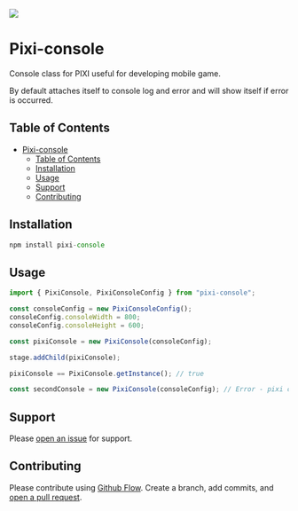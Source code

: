 ![](https://github.com/jkanchelov/pixi-console/blob/master/img/example.png?raw=true)

# Pixi-console

Console class for PIXI useful for developing mobile game.

By default attaches itself to console log and error and will show itself if error is occurred.

## Table of Contents

- [Pixi-console](#pixi-console)
  - [Table of Contents](#table-of-contents)
  - [Installation](#installation)
  - [Usage](#usage)
  - [Support](#support)
  - [Contributing](#contributing)

## Installation

```javascript
npm install pixi-console
```

## Usage

```javascript
import { PixiConsole, PixiConsoleConfig } from "pixi-console";

const consoleConfig = new PixiConsoleConfig();
consoleConfig.consoleWidth = 800;
consoleConfig.consoleHeight = 600;

const pixiConsole = new PixiConsole(consoleConfig);

stage.addChild(pixiConsole);

pixiConsole == PixiConsole.getInstance(); // true

const secondConsole = new PixiConsole(consoleConfig); // Error - pixi console is designed with the singleton pattern only one instance is allowed
```

## Support

Please [open an issue](https://github.com/jkanchelov/pixi-console/issues/new) for support.

## Contributing

Please contribute using [Github Flow](https://guides.github.com/introduction/flow/). Create a branch, add commits, and [open a pull request](https://github.com/jkanchelov/pixi-console/compare/).
